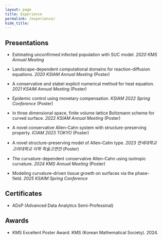 ```yaml
---
layout: page
title: Experience
permalink: /experience/
hide_title:
---
```


## Presentations

- Estimating unconfirmed infected population with SUC model. *2020 KMS Annual Meeting*

- Landscape-dependent computational domains for reaction-diffusion equations. *2020 KSIAM Annual Meeting* (Poster)

- A conservative and stabel explicit numerical method for heat equation. *2021 KSAIM Annual Meeting* (Poster)

- Epidemic control using monetary compensation. *KSIAM 2022 Spring Conference* (Poster)

- In three dimensional space, finite volume lattice Boltzmann scheme for curved surface. *2022 KSIAM Annual Meeting* (Poster)

- A novel conservative Allen–Cahn system with structure-preserving property. *ICIAM 2023 TOKYO* (Poster)

- A novel structure-preserving model of Allen–Cahn
type. *2023 연세대학교 고려대학교 이학 학술고연전* (Poster)

- The curvature-dependent conservative Allen–Cahn using isotropic curvature. *2024 KMS Annual Meeting* (Poster)

- Modeling curvature-driven tissue growth on surfaces via the phase-field. *2025 KSAIM Spring Conference*

## Certificates

- ADsP (Advanced Data Analytics Semi-Professinal)

## Awards

- KMS Excellent Poster Award. KMS (Korean Mathematical Society). 2024.

